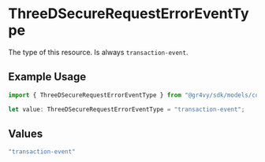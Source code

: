 # ThreeDSecureRequestErrorEventType

The type of this resource. Is always `transaction-event`.

## Example Usage

```typescript
import { ThreeDSecureRequestErrorEventType } from "@gr4vy/sdk/models/components";

let value: ThreeDSecureRequestErrorEventType = "transaction-event";
```

## Values

```typescript
"transaction-event"
```